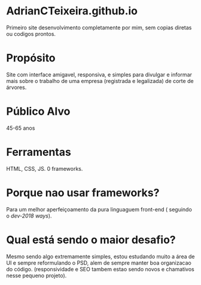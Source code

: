 # AdrianCTeixeira.github.io
Primeiro site desenvolvimento completamente por mim, sem copias diretas ou codigos prontos.

# Propósito
Site com interface amigavel, responsiva, e simples para divulgar e informar mais sobre o trabalho de uma empresa (registrada e legalizada) de corte de árvores.

# Público Alvo
45-65 anos

# Ferramentas
HTML, CSS, JS. 0 frameworks.

# Porque nao usar frameworks?
Para um melhor aperfeiçoamento da pura linguaguem front-end ( seguindo o *dev-2018 ways*).

# Qual está sendo o maior desafio?
Mesmo sendo algo extremamente simples, estou estudando muito a área de UI e sempre reformulando o PSD, alem de sempre manter boa organizacao do código. (responsividade e SEO tambem estao sendo novos e chamativos nesse pequeno projeto).

